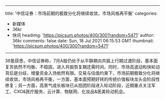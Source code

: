 
---
title: '中信证券：市场前期的极致分化将继续收敛，市场风格再平衡'
categories: 
 - 新媒体
 - 36kr
 - 快讯
headimg: 'https://picsum.photos/400/300?random=5471'
author: 36kr
comments: false
date: Sun, 18 Jul 2021 06:15:53 GMT
thumbnail: 'https://picsum.photos/400/300?random=5471'
---

<div>   
36氪获悉，中信证券称，7月A股仍处于从平静期向共振上行期过渡阶段，基本面复苏依然不均衡、不稳固，进入共振恢复期还需时间，同时，市场高波动和快轮动背后是分歧，增量资金入场依然有限。交易与估值约束下，市场前期极致分化将继续收敛，市场风格再平衡，一方面，基本面预期好转的传统价值板块龙头会阶段性修复；另一方面，高景气成长板块已从抱团阶段进入轮动阶段，近期重点关注军工、CXO&医疗服务、云计算、物联网、化妆品&医美轮动机会。  
</div>
            